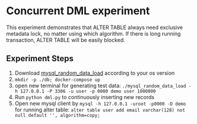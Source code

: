 

# Concurrent DML experiment
This experiment demonstrates that ALTER TABLE always need exclusive metadata lock, no matter using which algorithm.
If there is long running transaction, ALTER TABLE will be easily blocked.

## Experiment Steps 
1. Download [mysql_random_data_load](https://github.com/Percona-Lab/mysql_random_data_load/releases) according to your os version
2. `mkdir -p ./db; docker-compose up`
3. open new terminal for generating test data: `./mysql_random_data_load -h 127.0.0.1 -P 3306 -u user -p 0000 demo user 1000000`
4. Run `python dml.py` to continuously inserting new records
5. Open new mysql client by `mysql -h 127.0.0.1 -uroot -p0000 -D demo` for running alter table:
    ```alter table user add email varchar(128) not null default '', algorithm=copy;```

